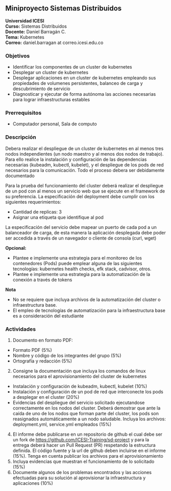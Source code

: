 ## Miniproyecto Sistemas Distribuidos

**Universidad ICESI**  
**Curso:** Sistemas Distribuidos  
**Docente:** Daniel Barragán C.  
**Tema:**  Kubernetes  
**Correo:** daniel.barragan at correo.icesi.edu.co

### Objetivos
* Identificar los componentes de un cluster de kubernetes
* Desplegar un cluster de kubernetes
* Desplegar aplicaciones en un cluster de kubernetes empleando sus propiedades
de volumenes persistentes, balanceo de carga y descubrimiento de servicio
* Diagnosticar y ejecutar de forma autónoma las acciones necesarias para lograr infraestructuras estables

### Prerrequisitos
* Computador personal, Sala de computo

### Descripción
Debera realizar el despliegue de un cluster de kubernetes en al menos tres nodos independientes (un nodo maestro y al menos dos nodos de trabajo). Para ello realice la instalación y configuración de las dependencias necesarias (kubeadm, kubectl, kubelet), y el despliegue de los pods de red necesarios para la comunicación. Todo el proceso debera ser debidamente documentado

Para la prueba del funcionamiento del cluster deberá realizar el despliegue de un pod con al menos un servicio web que se ejecute en el framework de su preferencia. La especificación del deployment debe cumplir con los siguientes requerimientos:

* Cantidad de replicas: 3
* Asignar una etiqueta que identifique al pod

La especificación del servicio debe mapear un puerto de cada pod a un balanceador de carga, de esta manera la aplicación desplegada debe poder ser accedida a través de un navegador o cliente de consola (curl, wget)

**Opcional:**
* Plantee e implemente una estrategia para el monitoreo de los contenedores (Pods) puede emplear alguna de las siguientes tecnologías: kubernetes health checks, efk stack, cadvisor, otros.
* Plantee e implemente una estrategia para la automatización de la conexión a través de tokens

**Nota**
* No se requiere que incluya archivos de la automatización del cluster o infraestructura base.
* El empleo de tecnologías de automatización para la infraestructura base es a consideración del estudiante

### Actividades
1. Documento en formato PDF:  
  * Formato PDF (5%)
  * Nombre y código de los integrantes del grupo (5%)
  * Ortografía y redacción (5%)
2. Consigne la documentación que incluya los comandos de linux necesarios para el aprovisionamiento del cluster de kubernetes
  * Instalación y configuración de kubeadm, kubectl, kubelet (10%)
  * Instalación y configuración de un pod de red que interconecte los pods a desplegar en el cluster (20%)
  * Evidencias del despliegue del servicio solicitado ejecutandose correctamente en los nodos del cluster. Deberá demostrar que ante la caída de uno de los nodos que forman parte del cluster, los pods son reasignados automáticamente a un nodo saludable. Incluya los archivos: deployment.yml, service.yml empleados (15%)
4. El informe debe publicarse en un repositorio de github el cual debe ser un fork de https://github.com/ICESI-Training/sd-project y para la entrega deberá hacer un Pull Request (PR) respetando la estructura definida. El código fuente y la url de github deben incluirse en el informe (15%). Tenga en cuenta publicar los archivos para el aprovisionamiento
5. Incluya evidencias que muestran el funcionamiento de lo solicitado (15%)
6. Documente algunos de los problemas encontrados y las acciones efectuadas para su solución al aprovisionar la infraestructura y aplicaciones (10%)

